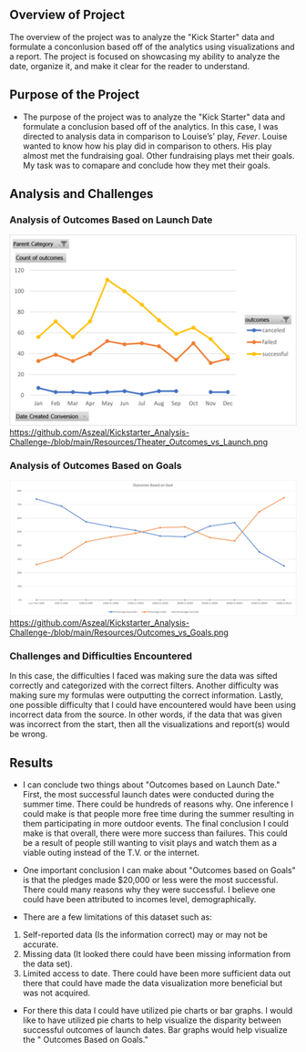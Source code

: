 ## Overview of Project
The overview of the project was to analyze the "Kick Starter" data and formulate a conconlusion based off of the analytics using visualizations and a report. The project is focused on showcasing my ability to analyze the date, organize it, and make it clear for the reader to understand. 

## Purpose of the Project 
- The purpose of the project was to analyze the "Kick Starter" data and formulate a conclusion based off of the analytics. In this case, I was directed to analysis data in comparison to Louise’s' play, *Fever*. Louise wanted to know how his play did in comparison to others. His play almost met the fundraising goal. Other fundraising plays met their goals. My task was to comapare and conclude how they met their goals.


## Analysis and Challenges

### Analysis of Outcomes Based on Launch Date
![Outcomes Based on Theater Launch Date Worksheet](Resources/Theater_Outcomes_vs_Launch.png)
https://github.com/Aszeal/Kickstarter_Analysis-Challenge-/blob/main/Resources/Theater_Outcomes_vs_Launch.png
### Analysis of Outcomes Based on Goals
![Outcomes Based on Goals Worksheet](Resources/Outcomes_vs_Goals.png)
https://github.com/Aszeal/Kickstarter_Analysis-Challenge-/blob/main/Resources/Outcomes_vs_Goals.png
### Challenges and Difficulties Encountered
In this case, the difficulties I faced was making sure the data was sifted correctly and categorized with the correct filters. Another difficulty was making sure my formulas were outputting the correct information. Lastly, one possible difficulty that I could have encountered would have been using incorrect data from the source. In other words, if the data that was given was incorrect from the start, then all the visualizations and report(s) would be wrong.
## Results
- I can conclude two things about "Outcomes based on Launch Date." First, the most successful launch dates were conducted during the summer time. There could be hundreds of reasons why. One inference I could make is that people more free time during the summer resulting in them participating in more outdoor events. The final conclusion I could make is that overall, there were more success than failures. This could be a result of people still wanting to visit plays and watch them as a viable outing instead of the T.V. or the internet.

- One important conclusion I can make about "Outcomes based on Goals" is that the pledges made $20,000 or less were the most successful. There could many reasons why they were successful. I believe one could have been attributed to incomes level, demographically.

- There are a few limitations of this dataset such as:
1.	Self-reported data (Is the information correct) may or may not be accurate.
2.	Missing data (It looked there could have been missing information from the data set).
3.	Limited access to date. There could have been more sufficient data out there that could have made the data visualization more beneficial but was not acquired.
- For there this data I could have utilized pie charts or bar graphs. I would like to have utilized pie charts to help visualize the disparity between successful outcomes of launch dates. Bar graphs would help visualize the " Outcomes Based on Goals." 
